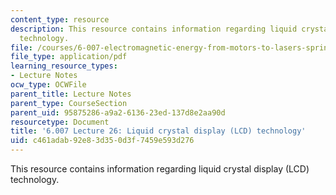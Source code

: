```yaml
---
content_type: resource
description: This resource contains information regarding liquid crystal display (LCD)
  technology.
file: /courses/6-007-electromagnetic-energy-from-motors-to-lasers-spring-2011/c461adab92e83d350d3f7459e593d276_MIT6_007S11_lec26.pdf
file_type: application/pdf
learning_resource_types:
- Lecture Notes
ocw_type: OCWFile
parent_title: Lecture Notes
parent_type: CourseSection
parent_uid: 95875286-a9a2-6136-23ed-137d8e2aa90d
resourcetype: Document
title: '6.007 Lecture 26: Liquid crystal display (LCD) technology'
uid: c461adab-92e8-3d35-0d3f-7459e593d276
---
```

This resource contains information regarding liquid crystal display (LCD) technology.

